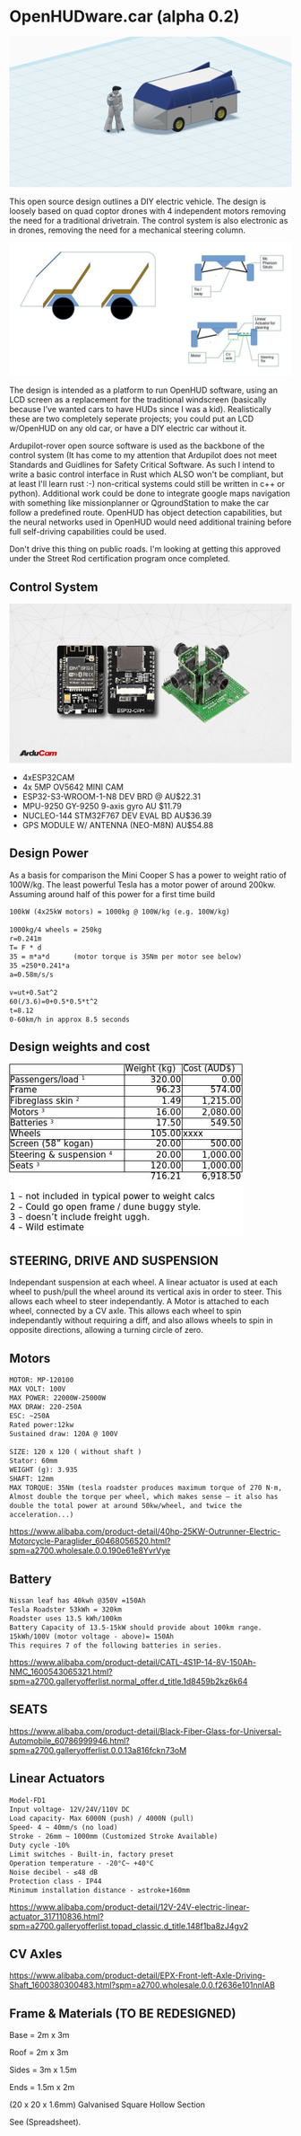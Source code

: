 # OpenHUDware.car (alpha 0.2)

![alt text](./images/mockup.png "3d Mockup")

This open source design outlines a DIY electric vehicle. The design is loosely based on quad coptor drones with 4 independent motors removing the need for a traditional drivetrain. The control system is also electronic as in drones, removing the need for a mechanical steering column. 

![alt text](./images/shell "car plan section")

The design is intended as a platform to run OpenHUD software, using an LCD screen as a replacement for the traditional windscreen (basically because I’ve wanted cars to have HUDs since I was a kid). Realistically these are two completely seperate projects; you could put an LCD w/OpenHUD on any old car, or have a DIY electric car without it. 

Ardupilot-rover open source software is used as the backbone of the control system (It has come to my attention that Ardupilot does not meet Standards and Guidlines for Safety Critical Software. As such I intend to write a basic control interface in Rust which ALSO won't be compliant, but at least I'll learn rust :-) non-critical systems could still be written in c++ or python). Additional work could be done to integrate google maps navigation with something like missionplanner or QgroundStation to make the car follow a predefined route. OpenHUD has object detection capabilities, but the neural networks used in OpenHUD would need additional training before full self-driving capabilities could be used. 

Don't drive this thing on public roads. I'm looking at getting this approved under the Street Rod certification program once completed. 


## Control System
![alt text](./images/4cam.jpg "360 Cameras")
* 4xESP32CAM 
* 4x 5MP OV5642 MINI CAM 
* ESP32-S3-WROOM-1-N8 DEV BRD @ AU$22.31
* MPU-9250 GY-9250 9-axis gyro AU $11.79
* NUCLEO-144 STM32F767 DEV EVAL BD AU$36.39 
* GPS MODULE W/ ANTENNA (NEO-M8N) AU$54.88

    
## Design Power
As a basis for comparison the Mini Cooper S has a power to weight ratio of 100W/kg. The least powerful Tesla has a motor power of around 200kw. Assuming around half of this power for a first time build
```
100kW (4x25kW motors) = 1000kg @ 100W/kg (e.g. 100W/kg)

1000kg/4 wheels = 250kg
r=0.241m
T= F * d
35 = m*a*d 		(motor torque is 35Nm per motor see below)
35 =250*0.241*a
a=0.58m/s/s

v=ut+0.5at^2
60(/3.6)=0+0.5*0.5*t^2
t=8.12
0-60km/h in approx 8.5 seconds

```
## Design weights and cost
![alt text](./images/designtable.jpg "weights and costs.")


## STEERING, DRIVE AND SUSPENSION

Independant suspension at each wheel. A linear actuator is used at each wheel to push/pull the wheel around its vertical axis in order to steer. This allows each wheel to steer independantly. A Motor is attached to each wheel, connected by a CV axle. This allows each wheel to spin independantly without requiring a diff, and also allows wheels to spin in opposite directions, allowing a turning circle of zero.


## Motors
```
MOTOR: MP-120100
MAX VOLT: 100V
MAX POWER: 22000W-25000W
MAX DRAW: 220-250A
ESC: ~250A
Rated power:12kw
Sustained draw: 120A @ 100V

SIZE: 120 x 120 ( without shaft )
Stator: 60mm
WEIGHT (g): 3.935
SHAFT: 12mm
MAX TORQUE: 35Nm (tesla roadster produces maximum torque of 270 N⋅m, Almost double the torque per wheel, which makes sense – it also has double the total power at around 50kw/wheel, and twice the acceleration...)
```
https://www.alibaba.com/product-detail/40hp-25KW-Outrunner-Electric-Motorcycle-Paraglider_60468056520.html?spm=a2700.wholesale.0.0.190e61e8YvrVye

## Battery 
```
Nissan leaf has 40kwh @350V =150Ah
Tesla Roadster 53kWh = 320km
Roadster uses 13.5 kWh/100km
Battery Capacity of 13.5-15kW should provide about 100km range.
15kWh/100V (motor voltage - above)= 150Ah 
This requires 7 of the following batteries in series.
```
https://www.alibaba.com/product-detail/CATL-4S1P-14-8V-150Ah-NMC_1600543065321.html?spm=a2700.galleryofferlist.normal_offer.d_title.1d8459b2kz6k64



## SEATS
https://www.alibaba.com/product-detail/Black-Fiber-Glass-for-Universal-Automobile_60786999946.html?spm=a2700.galleryofferlist.0.0.13a816fckn73oM

## Linear Actuators
```
Model-FD1
Input voltage- 12V/24V/110V DC
Load capacity- Max 6000N (push) / 4000N (pull)
Speed- 4 ~ 40mm/s (no load)
Stroke - 26mm ~ 1000mm (Customized Stroke Available)
Duty cycle -10%
Limit switches - Built-in, factory preset
Operation temperature - -20°C~ +40°C
Noise decibel - ≤48 dB
Protection class - IP44
Minimum installation distance - ≥stroke+160mm
```
https://www.alibaba.com/product-detail/12V-24V-electric-linear-actuator_317110836.html?spm=a2700.galleryofferlist.topad_classic.d_title.148f1ba8zJ4gv2


## CV Axles 
https://www.alibaba.com/product-detail/EPX-Front-left-Axle-Driving-Shaft_1600380300483.html?spm=a2700.wholesale.0.0.f2636e101nnIAB


## Frame & Materials (TO BE REDESIGNED)
Base = 2m x 3m

Roof = 2m x 3m

Sides = 3m x 1.5m

Ends = 1.5m x 2m

(20 x 20 x 1.6mm) Galvanised Square Hollow Section

See (Spreadsheet).    
      

